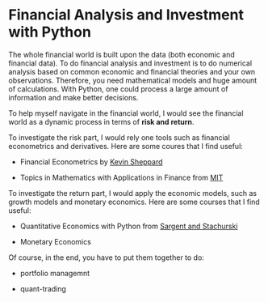 # Financial Analysis and Investment with Python

The whole financial world is built upon the data (both economic and financial data). To do financial analysis and investment is to do numerical analysis based on common economic and financial theories and your own observations. Therefore, you need mathematical models and huge amount of calculations. With Python, one could process a large amount of information and make better decisions. 

To help myself navigate in the financial world, I would see the financial world as a dynamic process in terms of __risk and return__.

To investigate the risk part, I would rely one tools such as financial econometrics and derivatives. Here are some coures that I find useful:

* Financial Econometrics by [Kevin Sheppard](https://www.kevinsheppard.com/teaching/mfe/notes/)

* Topics in Mathematics with Applications in Finance from [MIT](https://ocw.mit.edu/courses/mathematics/18-s096-topics-in-mathematics-with-applications-in-finance-fall-2013/index.htm)

To investigate the return part, I would apply the economic models, such as growth models and monetary economics. Here are some courses that I find useful:

* Quantitative Economics with Python  from [Sargent and Stachurski](https://python.quantecon.org/)

* Monetary Economics

Of course, in the end, you have to put them together to do:

* portfolio managemnt

* quant-trading